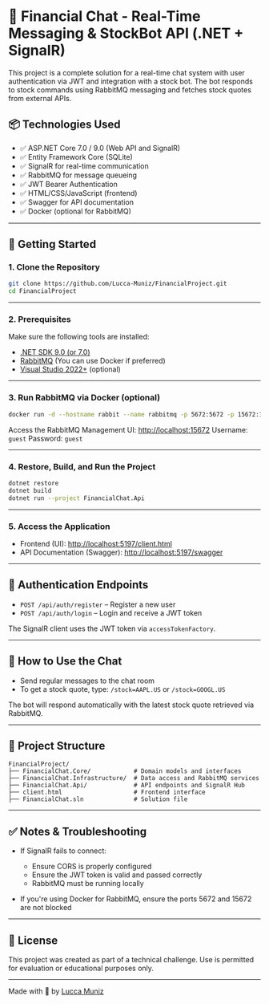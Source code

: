 # 💬 Financial Chat - Real-Time Messaging & StockBot API (.NET + SignalR)

This project is a complete solution for a real-time chat system with user authentication via JWT and integration with a stock bot. The bot responds to stock commands using RabbitMQ messaging and fetches stock quotes from external APIs.

## 📦 Technologies Used

- ✅ ASP.NET Core 7.0 / 9.0 (Web API and SignalR)
- ✅ Entity Framework Core (SQLite)
- ✅ SignalR for real-time communication
- ✅ RabbitMQ for message queueing
- ✅ JWT Bearer Authentication
- ✅ HTML/CSS/JavaScript (frontend)
- ✅ Swagger for API documentation
- ✅ Docker (optional for RabbitMQ)

---

## 🚀 Getting Started

### 1. Clone the Repository

```bash
git clone https://github.com/Lucca-Muniz/FinancialProject.git
cd FinancialProject
````

---

### 2. Prerequisites

Make sure the following tools are installed:

* [.NET SDK 9.0 (or 7.0)](https://dotnet.microsoft.com/en-us/download/dotnet/9.0)
* [RabbitMQ](https://www.rabbitmq.com/download.html)
  (You can use Docker if preferred)
* [Visual Studio 2022+](https://visualstudio.microsoft.com/) (optional)

---

### 3. Run RabbitMQ via Docker (optional)

```bash
docker run -d --hostname rabbit --name rabbitmq -p 5672:5672 -p 15672:15672 rabbitmq:3-management
```

Access the RabbitMQ Management UI:
[http://localhost:15672](http://localhost:15672)
Username: `guest`
Password: `guest`

---

### 4. Restore, Build, and Run the Project

```bash
dotnet restore
dotnet build
dotnet run --project FinancialChat.Api
```

---

### 5. Access the Application

* Frontend (UI):
  [http://localhost:5197/client.html](http://localhost:5197/client.html)
* API Documentation (Swagger):
  [http://localhost:5197/swagger](http://localhost:5197/swagger)

---

## 🔐 Authentication Endpoints

* `POST /api/auth/register` – Register a new user
* `POST /api/auth/login` – Login and receive a JWT token

The SignalR client uses the JWT token via `accessTokenFactory`.

---

## 💬 How to Use the Chat

* Send regular messages to the chat room
* To get a stock quote, type:
  `/stock=AAPL.US`
  or
  `/stock=GOOGL.US`

The bot will respond automatically with the latest stock quote retrieved via RabbitMQ.

---

## 📁 Project Structure

```
FinancialProject/
├── FinancialChat.Core/            # Domain models and interfaces
├── FinancialChat.Infrastructure/  # Data access and RabbitMQ services
├── FinancialChat.Api/             # API endpoints and SignalR Hub
├── client.html                    # Frontend interface
├── FinancialChat.sln              # Solution file
```

---

## ✅ Notes & Troubleshooting

* If SignalR fails to connect:

  * Ensure CORS is properly configured
  * Ensure the JWT token is valid and passed correctly
  * RabbitMQ must be running locally

* If you're using Docker for RabbitMQ, ensure the ports 5672 and 15672 are not blocked

---

## 📜 License

This project was created as part of a technical challenge.
Use is permitted for evaluation or educational purposes only.

---

Made with 💙 by [Lucca Muniz](https://www.linkedin.com/in/lucca-developer-fullstack/)

